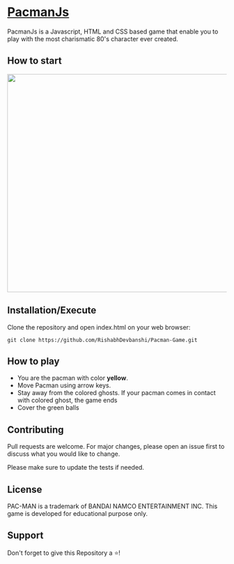 # [PacmanJs](https://rishabhdevbanshi.github.io/Pacman-Game/)

PacmanJs is a Javascript, HTML and CSS based game that enable you to play with the most charismatic 80's character ever created.


## How to start
<img src="https://github.com/bhavesh1129/Pacman-Game/blob/master/PacmanImage.PNG" width="600" height="500">

## Installation/Execute

Clone the repository and open index.html on your web browser:

```
git clone https://github.com/RishabhDevbanshi/Pacman-Game.git
```

## How to play
<ul>
<li>You are the pacman with color <b>yellow</b>.</li>
<li>Move Pacman using arrow keys.</li>
<li>Stay away from the colored ghosts. If your pacman comes in contact with colored ghost, the game ends</li>
<li>Cover the green balls</li>
</ul>

## Contributing

Pull requests are welcome. For major changes, please open an issue first to discuss what you would like to change.

Please make sure to update the tests if needed.

## License

PAC-MAN is a trademark of BANDAI NAMCO ENTERTAINMENT INC.
This game is developed for educational purpose only.

## Support
 Don't forget to give this Repository a :star:! 
